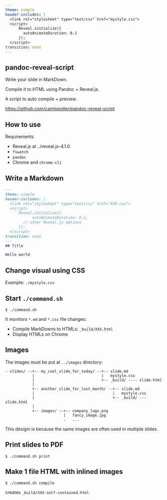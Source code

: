 ```yaml
---
theme: simple 
header-includes: |
  <link rel="stylesheet" type="text/css" href="mystyle.css">
  <script>
      Reveal.initialize({
		autoAnimateDuration: 0.1
      });
  </script>
transition: none
---
```

## pandoc-reveal-script

Write your slide in MarkDown.

Compile it to HTML using Pandoc + Reveal.js.

A script to auto compile + preview.

<https://github.com/camlspotter/pandoc-reveal-script>

## How to use

Requirements

* Reveal.js at ../reveal.js-4.1.0
* `fswatch`
* `pandoc`
* Chrome and `chrome-cli`

## Write a Markdown

```markdown
---
theme: simple 
header-includes: |
  <link rel="stylesheet" type="text/css" href="XXX.css">
  <script>
      Reveal.initialize({
      		autoAnimateDuration: 0.1, 
		// other Reveal.js options
      });
  </script>
transition: none
---
## Title

Hello world
```

## Change visual using CSS

Example: `./mystyle.css`

## Start `./command.sh`

`$ ./command.sh`

It monitors `*.md` and `*.css` file changes:

* Compile MarkDowns to HTMLs: `_build/XXX.html`
* Display HTMLs on Chrome

## Images

The images must be put at `../images` directory:

```
- slides/ --+-- my_cool_slide_for_today/ --+-- slide.md
            |                              |   mystyle.css
            |                              +-- _build/ ---- slide.html
            |
            +-- another_slide_for_last_month/ --+-- slide.md
            |                                   |   mystyle.css
            |                                   +-- _build/ --- slide.html
            |
            +-- images/ --+-- company_logo.png
                          |   fancy_image.jpg
                          .   ...
```

This desigin is because the same images are often used in multiple slides.

## Print slides to PDF

`$ ./command.sh print`

## Make 1 file HTML with inlined images

`$ ./command.sh compile`

creates `_build/XXX-self-contained.html`
